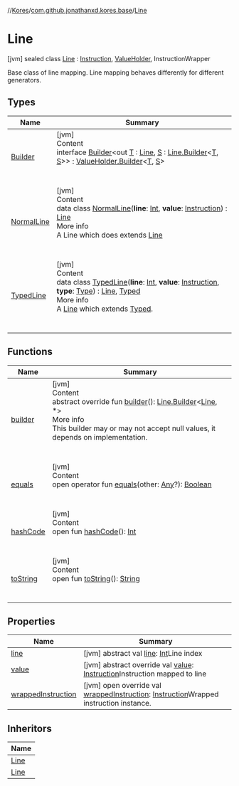//[Kores](../../index.md)/[com.github.jonathanxd.kores.base](../index.md)/[Line](index.md)



# Line  
 [jvm] sealed class [Line](index.md) : [Instruction](../../com.github.jonathanxd.kores/-instruction/index.md), [ValueHolder](../-value-holder/index.md), InstructionWrapper

Base class of line mapping. Line mapping behaves differently for different generators.

   


## Types  
  
|  Name|  Summary| 
|---|---|
| <a name="com.github.jonathanxd.kores.base/Line.Builder///PointingToDeclaration/"></a>[Builder](-builder/index.md)| <a name="com.github.jonathanxd.kores.base/Line.Builder///PointingToDeclaration/"></a>[jvm]  <br>Content  <br>interface [Builder](-builder/index.md)<out [T](-builder/index.md) : [Line](index.md), [S](-builder/index.md) : [Line.Builder](-builder/index.md)<[T](-builder/index.md), [S](-builder/index.md)>> : [ValueHolder.Builder](../-value-holder/-builder/index.md)<[T](-builder/index.md), [S](-builder/index.md)>   <br><br><br>
| <a name="com.github.jonathanxd.kores.base/Line.NormalLine///PointingToDeclaration/"></a>[NormalLine](-normal-line/index.md)| <a name="com.github.jonathanxd.kores.base/Line.NormalLine///PointingToDeclaration/"></a>[jvm]  <br>Content  <br>data class [NormalLine](-normal-line/index.md)(**line**: [Int](https://kotlinlang.org/api/latest/jvm/stdlib/kotlin/-int/index.html), **value**: [Instruction](../../com.github.jonathanxd.kores/-instruction/index.md)) : [Line](index.md)  <br>More info  <br>A Line which does extends [Line](index.md)  <br><br><br>
| <a name="com.github.jonathanxd.kores.base/Line.TypedLine///PointingToDeclaration/"></a>[TypedLine](-typed-line/index.md)| <a name="com.github.jonathanxd.kores.base/Line.TypedLine///PointingToDeclaration/"></a>[jvm]  <br>Content  <br>data class [TypedLine](-typed-line/index.md)(**line**: [Int](https://kotlinlang.org/api/latest/jvm/stdlib/kotlin/-int/index.html), **value**: [Instruction](../../com.github.jonathanxd.kores/-instruction/index.md), **type**: [Type](https://docs.oracle.com/javase/8/docs/api/java/lang/reflect/Type.html)) : [Line](index.md), [Typed](../-typed/index.md)  <br>More info  <br>A [Line](index.md) which extends [Typed](../-typed/index.md).  <br><br><br>


## Functions  
  
|  Name|  Summary| 
|---|---|
| <a name="com.github.jonathanxd.kores.base/Line/builder/#/PointingToDeclaration/"></a>[builder](builder.md)| <a name="com.github.jonathanxd.kores.base/Line/builder/#/PointingToDeclaration/"></a>[jvm]  <br>Content  <br>abstract override fun [builder](builder.md)(): [Line.Builder](-builder/index.md)<[Line](index.md), *>  <br>More info  <br>This builder may or may not accept null values, it depends on implementation.  <br><br><br>
| <a name="kotlin/Any/equals/#kotlin.Any?/PointingToDeclaration/"></a>[equals](../../com.github.jonathanxd.kores.util/-simple-resolver/index.md#%5Bkotlin%2FAny%2Fequals%2F%23kotlin.Any%3F%2FPointingToDeclaration%2F%5D%2FFunctions%2F-427383591)| <a name="kotlin/Any/equals/#kotlin.Any?/PointingToDeclaration/"></a>[jvm]  <br>Content  <br>open operator fun [equals](../../com.github.jonathanxd.kores.util/-simple-resolver/index.md#%5Bkotlin%2FAny%2Fequals%2F%23kotlin.Any%3F%2FPointingToDeclaration%2F%5D%2FFunctions%2F-427383591)(other: [Any](https://kotlinlang.org/api/latest/jvm/stdlib/kotlin/-any/index.html)?): [Boolean](https://kotlinlang.org/api/latest/jvm/stdlib/kotlin/-boolean/index.html)  <br><br><br>
| <a name="kotlin/Any/hashCode/#/PointingToDeclaration/"></a>[hashCode](../../com.github.jonathanxd.kores.util/-simple-resolver/index.md#%5Bkotlin%2FAny%2FhashCode%2F%23%2FPointingToDeclaration%2F%5D%2FFunctions%2F-427383591)| <a name="kotlin/Any/hashCode/#/PointingToDeclaration/"></a>[jvm]  <br>Content  <br>open fun [hashCode](../../com.github.jonathanxd.kores.util/-simple-resolver/index.md#%5Bkotlin%2FAny%2FhashCode%2F%23%2FPointingToDeclaration%2F%5D%2FFunctions%2F-427383591)(): [Int](https://kotlinlang.org/api/latest/jvm/stdlib/kotlin/-int/index.html)  <br><br><br>
| <a name="kotlin/Any/toString/#/PointingToDeclaration/"></a>[toString](../../com.github.jonathanxd.kores.util/-simple-resolver/index.md#%5Bkotlin%2FAny%2FtoString%2F%23%2FPointingToDeclaration%2F%5D%2FFunctions%2F-427383591)| <a name="kotlin/Any/toString/#/PointingToDeclaration/"></a>[jvm]  <br>Content  <br>open fun [toString](../../com.github.jonathanxd.kores.util/-simple-resolver/index.md#%5Bkotlin%2FAny%2FtoString%2F%23%2FPointingToDeclaration%2F%5D%2FFunctions%2F-427383591)(): [String](https://kotlinlang.org/api/latest/jvm/stdlib/kotlin/-string/index.html)  <br><br><br>


## Properties  
  
|  Name|  Summary| 
|---|---|
| <a name="com.github.jonathanxd.kores.base/Line/line/#/PointingToDeclaration/"></a>[line](line.md)| <a name="com.github.jonathanxd.kores.base/Line/line/#/PointingToDeclaration/"></a> [jvm] abstract val [line](line.md): [Int](https://kotlinlang.org/api/latest/jvm/stdlib/kotlin/-int/index.html)Line index   <br>
| <a name="com.github.jonathanxd.kores.base/Line/value/#/PointingToDeclaration/"></a>[value](value.md)| <a name="com.github.jonathanxd.kores.base/Line/value/#/PointingToDeclaration/"></a> [jvm] abstract override val [value](value.md): [Instruction](../../com.github.jonathanxd.kores/-instruction/index.md)Instruction mapped to line   <br>
| <a name="com.github.jonathanxd.kores.base/Line/wrappedInstruction/#/PointingToDeclaration/"></a>[wrappedInstruction](wrapped-instruction.md)| <a name="com.github.jonathanxd.kores.base/Line/wrappedInstruction/#/PointingToDeclaration/"></a> [jvm] open override val [wrappedInstruction](wrapped-instruction.md): [Instruction](../../com.github.jonathanxd.kores/-instruction/index.md)Wrapped instruction instance.   <br>


## Inheritors  
  
|  Name| 
|---|
| <a name="com.github.jonathanxd.kores.base/Line.TypedLine///PointingToDeclaration/"></a>[Line](-typed-line/index.md)
| <a name="com.github.jonathanxd.kores.base/Line.NormalLine///PointingToDeclaration/"></a>[Line](-normal-line/index.md)

